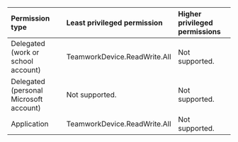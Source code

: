 |Permission type|Least privileged permission|Higher privileged permissions|
|:---|:---|:---|
|Delegated (work or school account)|TeamworkDevice.ReadWrite.All|Not supported.|
|Delegated (personal Microsoft account)|Not supported.|Not supported.|
|Application|TeamworkDevice.ReadWrite.All|Not supported.|

